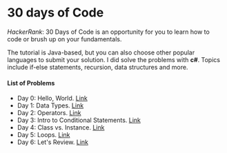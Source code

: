 # 30 days of Code
*HackerRank*: 30 Days of Code is an opportunity for you to learn how to code or brush up on your fundamentals.

The tutorial is Java-based, but you can also choose other popular languages to submit your solution. I did solve the problems with **c#**. 
Topics include if-else statements, recursion, data structures and more.

#### List of Problems

- Day 0: Hello, World. [Link](https://www.hackerrank.com/challenges/30-hello-world/problem)
- Day 1: Data Types. [Link](https://www.hackerrank.com/challenges/30-data-types/problem)
- Day 2: Operators. [Link](https://www.hackerrank.com/challenges/30-operators/problem)
- Day 3: Intro to Conditional Statements. [Link](https://www.hackerrank.com/challenges/30-conditional-statements/problem)
- Day 4: Class vs. Instance. [Link](https://www.hackerrank.com/challenges/30-class-vs-instance/problem)
- Day 5: Loops. [Link](https://www.hackerrank.com/challenges/30-loops/problem)
- Day 6: Let's Review. [Link](https://www.hackerrank.com/challenges/30-review-loop/problem)
